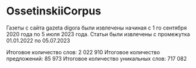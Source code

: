 # OssetinskiiCorpus
Газеты с сайта gazeta digora были извлечены начиная с 1 го сентября 2020 года по 5 июля 2023 года.
Статьи были извлечены с промежутка 01.01.2022 по 05.07.2023

Итоговое количество слов: 2 022 910
Итоговое количество предложений: 85 973
Итоговое количество уникальных слов: 717 082
